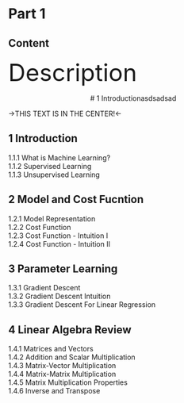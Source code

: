 # Part 1
## Content  

<font size="+4">Description</font>

<p align="center"; font-size="10em">
	# 1 Introductionasdsadsad
</p>   

->THIS TEXT IS IN THE CENTER!<-  

## 1 Introduction  
1.1.1 What is Machine Learning?  
1.1.2 Supervised Learning  
1.1.3 Unsupervised Learning  

## 2 Model and Cost Fucntion  
1.2.1 Model Representation  
1.2.2 Cost Function  
1.2.3 Cost Function - Intuition I  
1.2.4 Cost Function - Intuition II  

## 3 Parameter Learning  
1.3.1 Gradient Descent  
1.3.2 Gradient Descent Intuition  
1.3.3 Gradient Descent For Linear Regression  

## 4 Linear Algebra Review  
1.4.1 Matrices and Vectors  
1.4.2 Addition and Scalar Multiplication  
1.4.3 Matrix-Vector Multiplication  
1.4.4 Matrix-Matrix Multiplication  
1.4.5 Matrix Multiplication Properties  
1.4.6 Inverse and Transpose 